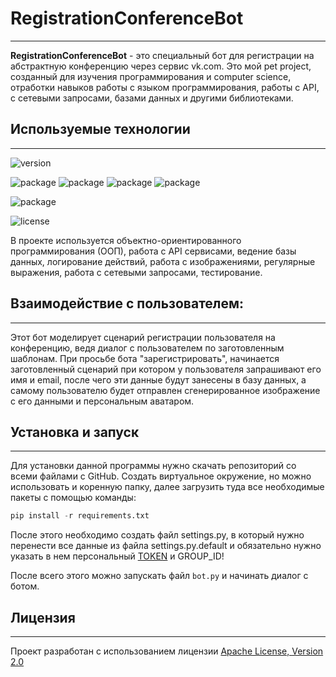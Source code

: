 # RegistrationConferenceBot
______
**RegistrationConferenceBot** - это специальный бот для регистрации на абстрактную конференцию
через сервис vk.com. 
Это мой pet project, созданный для изучения программирования и computer science, отработки навыков
работы с языком программирования, работы с API, с сетевыми запросами, базами данных и другими библиотеками.

## Используемые технологии
___________

![version](https://img.shields.io/badge/python-3.11-blue)


![package](https://img.shields.io/badge/vk--api-11.9.9-violet)
![package](https://img.shields.io/badge/requests-2.31.0-violet)
![package](https://img.shields.io/badge/Pillow-10.0.0-violet)
![package](https://img.shields.io/badge/pony.orm-0.7.16-violet)

![package](https://img.shields.io/badge/PostgreSQL-red)

![license](https://img.shields.io/badge/license-Apache__License__V2.0-green)

В проекте используется объектно-ориентированного программирования (ООП), 
работа с API сервисами, ведение базы данных, логирование действий, работа с изображениями, 
регулярные выражения, работа с сетевыми запросами, тестирование.


## Взаимодействие с пользователем:
____________

Этот бот моделирует сценарий регистрации пользователя на конференцию, ведя
диалог с пользователем по заготовленным шаблонам. При просьбе бота "зарегистрировать",
начинается заготовленный сценарий при котором у пользователя запрашивают его имя и email, 
после чего эти данные будут занесены в
базу данных, а самому пользователю будет отправлен сгенерированное изображение с его данными 
и персональным аватаром.

## Установка и запуск
___________

Для установки данной программы нужно скачать репозиторий со всеми файлами с GitHub.
Создать виртуальное окружение, но можно использовать и коренную папку, далее загрузить
туда все необходимые пакеты с помощью команды: 
``` python
pip install -r requirements.txt
```
После этого необходимо создать файл settings.py, в который нужно перенести 
все данные из файла settings.py.default и обязательно нужно указать в нем
персональный [TOKEN](https://clck.ru/35FbAK) и GROUP_ID!

После всего этого можно запускать файл `bot.py` и начинать диалог с ботом. 

## Лицензия
___________

Проект разработан с использованием лицензии [Apache License, Version 2.0](https://opensource.org/license/apache-2-0/)